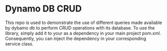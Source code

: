 # Dynamo DB CRUD
This repo is used to demonstrate the use of different queries made available by dybamo db to perform CRUD operations with its database.
To use the library, simply add it to your as a dependency in your main project pom.xml.
Consequently, you can inject the dependency in your corresponding service class.
